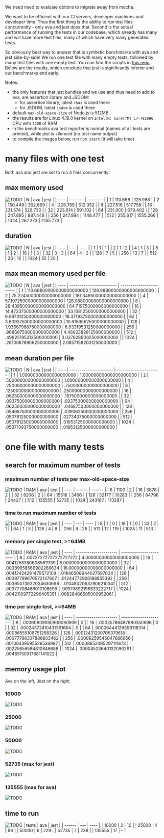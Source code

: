 We need need to evaluate options to migrate away from mocha.

We want to be efficient with our CI servers, developer machines and developer time.
Thus the first thing is the ability to run test files concurrently - only ava and jest does that.
Second is the actual performance of running the tests in our codebase, which already has many and will have more test files, many of which have very many generated tests.

So obviously best way to answer that is synthetic benchmarks with ava and jest side-by-side!
We run one test file with many empty tests, followed by many test files with one empty test.
You can find the scripts in [this repo](todo).
Below are the results, which conclude that jest is significantly inferior and our benchmarks end early.

Notes:
* the only features that jest bundles and we use and thus need to add to ava, are assertion library and JSDOM:
  * for assertion library, latest `chai` is used there
  * for JSDOM, latest `jsdom` is used there
* default `max-old-space-size` of Node.js is 512MB.
* the results are for Linux 4.19.0 kernel on `Intel(R) Core(TM) i7-7820HQ` CPU with `32GB` of RAM
* in the benchmarks ava test reporter is normal (names of all tests are printed), while jest is silenced (no test name output)
* to compile the images below, run `npm start` (it will take time)

# many files with one test

Both ava and jest are set to run 4 files concurrently.

## max memory used

![TODO](memory.png)
| N    | ava     | jest     |
| ---- | ------- | -------- |
| 1    | 110.668 | 128.988  |
| 2    | 150.449 | 362.699  |
| 4    | 228.789 | 512.352  |
| 8    | 227.516 | 517.758  |
| 16   | 231.574 | 529.730  |
| 32   | 223.914 | 591.102  |
| 64   | 231.000 | 679.402  |
| 128  | 247.895 | 887.449  |
| 256  | 247.984 | 1148.477 |
| 512  | 255.617 | 1555.266 |
| 1024 | 267.273 | 2135.773 |

## duration

![TODO](multifile-duration.png)
| N    | ava | jest |
| ---- | --- | ---- |
| 1    | 1   | 1    |
| 2    | 1   | 2    |
| 4    | 1   | 3    |
| 8    | 1   | 2    |
| 16   | 1   | 3    |
| 32   | 3   | 3    |
| 64   | 4   | 3    |
| 128  | 7   | 5    |
| 256  | 13  | 7    |
| 512  | 26  | 10   |
| 1024 | 55  | 20   |

## max mean memory used per file

![TODO](memory-per-file.png)
| N    | ava                      | jest                     |
| ---- | ------------------------ | ------------------------ |
| 1    | 110.66800000000000000000 | 128.98800000000000000000 |
| 2    | 75.22450000000000000000  | 181.34950000000000000000 |
| 4    | 57.19725000000000000000  | 128.08800000000000000000 |
| 8    | 28.43950000000000000000  | 64.71975000000000000000  |
| 16   | 14.47337500000000000000  | 33.10812500000000000000  |
| 32   | 6.99731250000000000000   | 18.47193750000000000000  |
| 64   | 3.60937500000000000000   | 10.61565625000000000000  |
| 128  | 1.93667968750000000000   | 6.93319531250000000000   |
| 256  | .96868750000000000000    | 4.48623828125000000000   |
| 512  | .49925195312500000000    | 3.03762890625000000000   |
| 1024 | .26100878906250000000    | 2.08571582031250000000   |

## mean duration per file

![TODO](time-per-file.png)
| N    | ava                    | jest                   |
| ---- | ---------------------- | ---------------------- |
| 1    | 1.00000000000000000000 | 1.00000000000000000000 |
| 2    | .50000000000000000000  | 1.00000000000000000000 |
| 4    | .25000000000000000000  | .75000000000000000000  |
| 8    | .12500000000000000000  | .25000000000000000000  |
| 16   | .06250000000000000000  | .18750000000000000000  |
| 32   | .09375000000000000000  | .09375000000000000000  |
| 64   | .06250000000000000000  | .04687500000000000000  |
| 128  | .05468750000000000000  | .03906250000000000000  |
| 256  | .05078125000000000000  | .02734375000000000000  |
| 512  | .05078125000000000000  | .01953125000000000000  |
| 1024 | .05371093750000000000  | .01953125000000000000  |

# one file with many tests

## search for maximum number of tests

### maximum number of tests per max-old-space-size

![TODO](max-test-count.png)
| RAM  | ava    | jest   |
| ---- | ------ | ------ |
| 8    | 1100   | 2      |
| 16   | 3878   | 2      |
| 32   | 8206   | 2      |
| 64   | 15518  | 3466   |
| 128  | 32177  | 10283  |
| 256  | 64798  | 24427  |
| 512  | 135555 | 52735  |
| 1024 | 243167 | 110287 |

### time to run maximum number of tests

![TODO](duration.png)
| RAM  | ava | jest |
| ---- | --- | ---- |
| 8    | 1   | 0    |
| 16   | 1   | 0    |
| 32   | 2   | 1    |
| 64   | 1   | 3    |
| 128  | 4   | 8    |
| 256  | 6   | 26   |
| 512  | 12  | 119  |
| 1024 | 11  | 513  |

### memory per single test, >=64MB

![TODO](memory-per-test.png)
| RAM  | ava                   | jest                    |
| ---- | --------------------- | ----------------------- |
| 8    | .00727272727272727272 | 4.00000000000000000000  |
| 16   | .00412583806085611139 | 8.00000000000000000000  |
| 32   | .00389958566902266634 | 16.00000000000000000000 |
| 64   | .00412424281479572109 | .01846508944027697634   |
| 128  | .00397799670572147807 | .01244772926188855392   |
| 256  | .00395073922034630698 | .01048020632906210341   |
| 512  | .00377706466010106598 | .00970892196833222717   |
| 1024 | .00421109772296405351 | .00928486585000952061   |

### time per single test, >=64MB

![TODO](time-per-test.png)
| RAM  | ava                   | jest                  |
| ---- | --------------------- | --------------------- |
| 8    | .00090909090909090909 | 0                     |
| 16   | .00025786487880350696 | 0                     |
| 32   | .00024372410431391664 | .5                    |
| 64   | .00006444129398118314 | .00086555106751298326 |
| 128  | .00012431239705379618 | .00077798307886803462 |
| 256  | .00009259545047686656 | .00106439595529536987 |
| 512  | .00008852495297111873 | .00225656584810846686 |
| 1024 | .00004523640132090291 | .00465150017681141022 |

## memory usage plot

Ava on the left, Jest on the right.

### 10000

![TODO](plot-sidebyside-512-10000.png)

### 25000

![TODO](plot-sidebyside-512-25000.png)

### 50000

![TODO](plot-sidebyside-512-50000.png)

### 52735 (max for jest)

![TODO](plot-sidebyside-512-52735.png)

### 135555 (max for ava)

![TODO](plot-sidebyside-512-135555.png)

## time to run

![TODO](duration-512.png)
| tests  | ava | jest |
| ------ | --- | ---- |
| 10000  | 2   | 10   |
| 25000  | 4   | 66   |
| 50000  | 6   | 229  |
| 52735  | 7   | 238  |
| 135555 | 17  | -    |

